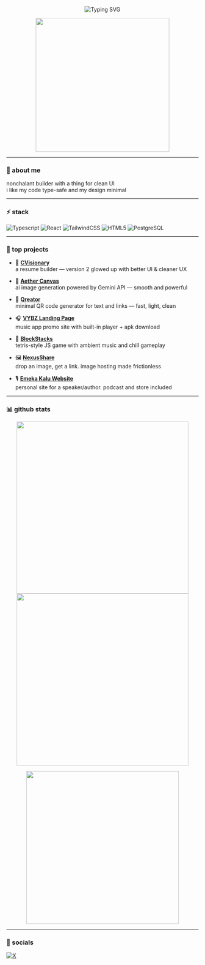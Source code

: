 <p align="center">
  <img src="https://readme-typing-svg.demolab.com?font=Geist&size=28&duration=3000&pause=1000&color=22C55E&center=true&vCenter=true&width=600&lines=yo%2C+I'm+Prince.;I+build+web+things.;Typescript+is+life.;React+all+day.;Tailwind+gang." alt="Typing SVG" />
</p>

<p align="center">
  <img src="https://media.giphy.com/media/v1.Y2lkPTc5MGI3NjExM3Z3cTg4eWx3aHJxYWhwZDJnYmZhbHJhdzI4eG45bnhtNHN2ZWN3cCZlcD12MV9naWZzX3NlYXJjaCZjdD1n/RbDKaczqWovIugyJmW/giphy.gif" width="350" />
</p>

---

### 🧠 about me

nonchalant builder with a thing for clean UI  
i like my code type-safe and my design minimal

---

### ⚡ stack

![Typescript](https://img.shields.io/badge/Typescript-3178C6?style=for-the-badge&logo=typescript&logoColor=white)
![React](https://img.shields.io/badge/React-20232A?style=for-the-badge&logo=react)
![TailwindCSS](https://img.shields.io/badge/Tailwind-06B6D4?style=for-the-badge&logo=tailwindcss)
![HTML5](https://img.shields.io/badge/HTML5-E34F26?style=for-the-badge&logo=html5&logoColor=white)
![PostgreSQL](https://img.shields.io/badge/Postgres-4169E1?style=for-the-badge&logo=postgresql&logoColor=white)

---

### 🚀 top projects

- 📄 [**CVisionary**](https://cvisionary-ii.vercel.app)  
  a resume builder — version 2 glowed up with better UI & cleaner UX

- 🎨 [**Aether Canvas**](https://aether-canvas-alpha.vercel.app)  
  ai image generation powered by Gemini API — smooth and powerful

- 🧾 [**Qreator**](https://qreator-alpha.vercel.app)  
  minimal QR code generator for text and links — fast, light, clean

- 🎧 [**VYBZ Landing Page**](https://vybz-download.vercel.app)  
  music app promo site with built-in player + apk download

- 🧱 [**BlockStacks**](https://block-stacks-ii.vercel.app)  
  tetris-style JS game with ambient music and chill gameplay

- 🖼 [**NexusShare**](https://nexus-share.vercel.app)  
  drop an image, get a link. image hosting made frictionless

- 🎙 [**Emeka Kalu Website**](https://emekakaluspeaks.com)  
  personal site for a speaker/author. podcast and store included

---

### 📊 github stats

<p align="center">
  <img src="https://github-readme-stats.vercel.app/api?username=MilanCodesWebsites&show_icons=true&theme=radical" width="450" />
  <img src="https://github-readme-streak-stats.herokuapp.com?user=MilanCodesWebsites&theme=radical&date_format=M%20j%5B%2C%20Y%5D" width="450" />
</p>

<p align="center">
  <img src="https://github-readme-stats.vercel.app/api/top-langs/?username=MilanCodesWebsites&layout=compact&theme=radical" width="400" />
</p>

---

### 🔗 socials

[![X](https://img.shields.io/badge/@onrooleyy-1DA1F2?style=for-the-badge&logo=x&logoColor=white)](https://x.com/onrooleyy)
